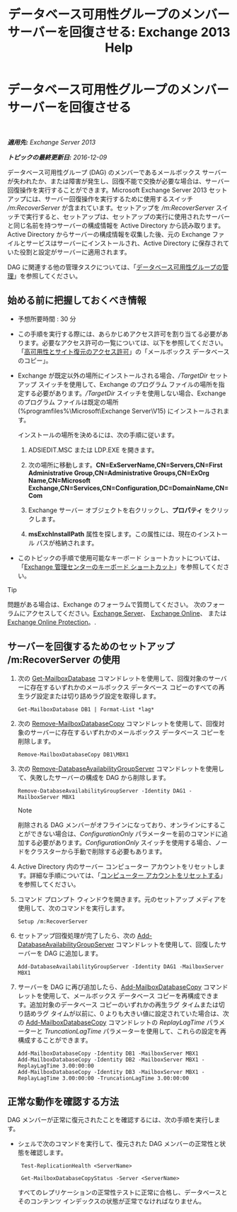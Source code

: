 ﻿---
title: 'データベース可用性グループのメンバー サーバーを回復させる: Exchange 2013 Help'
TOCTitle: データベース可用性グループのメンバー サーバーを回復させる
ms:assetid: eccd8f61-9706-4bb7-a62a-ec7c166f8019
ms:mtpsurl: https://technet.microsoft.com/ja-jp/library/Dd638206(v=EXCHG.150)
ms:contentKeyID: 48270217
ms.date: 04/24/2018
mtps_version: v=EXCHG.150
ms.translationtype: HT
---

# データベース可用性グループのメンバー サーバーを回復させる

 

_**適用先:** Exchange Server 2013_

_**トピックの最終更新日:** 2016-12-09_

データベース可用性グループ (DAG) のメンバーであるメールボックス サーバーが失われたか、または障害が発生し、回復不能で交換が必要な場合は、サーバー回復操作を実行することができます。Microsoft Exchange Server 2013 セットアップには、サーバー回復操作を実行するために使用するスイッチ */m:RecoverServer* が含まれています。セットアップを */m:RecoverServer* スイッチで実行すると、セットアップは、セットアップの実行に使用されたサーバーと同じ名前を持つサーバーの構成情報を Active Directory から読み取ります。Active Directory からサーバーの構成情報を収集した後、元の Exchange ファイルとサービスはサーバーにインストールされ、Active Directory に保存されていた役割と設定がサーバーに適用されます。

DAG に関連する他の管理タスクについては、「[データベース可用性グループの管理](managing-database-availability-groups-exchange-2013-help.md)」を参照してください。

## 始める前に把握しておくべき情報

  - 予想所要時間 : 30 分

  - この手順を実行する際には、あらかじめアクセス許可を割り当てる必要があります。必要なアクセス許可の一覧については、以下を参照してください。「[高可用性とサイト復元のアクセス許可](high-availability-and-site-resilience-permissions-exchange-2013-help.md)」の「メールボックス データベースのコピー」。

  - Exchange が既定以外の場所にインストールされる場合、*/TargetDir* セットアップ スイッチを使用して、Exchange のプログラム ファイルの場所を指定する必要があります。*/TargetDir* スイッチを使用しない場合、Exchange のプログラム ファイルは既定の場所 (%programfiles%\\Microsoft\\Exchange Server\\V15) にインストールされます。
    
    インストールの場所を決めるには、次の手順に従います。
    
    1.  ADSIEDIT.MSC または LDP.EXE を開きます。
    
    2.  次の場所に移動します。**CN=ExServerName,CN=Servers,CN=First Administrative Group,CN=Administrative Groups,CN=ExOrg Name,CN=Microsoft Exchange,CN=Services,CN=Configuration,DC=DomainName,CN=Com**
    
    3.  Exchange サーバー オブジェクトを右クリックし、<strong>プロパティ</strong> をクリックします。
    
    4.  **msExchInstallPath** 属性を探します。この属性には、現在のインストール パスが格納されます。

  - このトピックの手順で使用可能なキーボード ショートカットについては、「[Exchange 管理センターのキーボード ショートカット](keyboard-shortcuts-in-the-exchange-admin-center-exchange-online-protection-help.md)」を参照してください。


> [!TIP]
> 問題がある場合は、Exchange のフォーラムで質問してください。 次のフォーラムにアクセスしてください。<A href="https://go.microsoft.com/fwlink/p/?linkid=60612">Exchange Server</A>、 <A href="https://go.microsoft.com/fwlink/p/?linkid=267542">Exchange Online</A>、 または <A href="https://go.microsoft.com/fwlink/p/?linkid=285351">Exchange Online Protection</A>。.



## サーバーを回復するためのセットアップ /m:RecoverServer の使用

1.  次の [Get-MailboxDatabase](https://technet.microsoft.com/ja-jp/library/bb124924\(v=exchg.150\)) コマンドレットを使用して、回復対象のサーバーに存在するいずれかのメールボックス データベース コピーのすべての再生ラグ設定または切り詰めラグ設定を取得します。
    
        Get-MailboxDatabase DB1 | Format-List *lag*

2.  次の [Remove-MailboxDatabaseCopy](https://technet.microsoft.com/ja-jp/library/dd335119\(v=exchg.150\)) コマンドレットを使用して、回復対象のサーバーに存在するいずれかのメールボックス データベース コピーを削除します。
    
        Remove-MailboxDatabaseCopy DB1\MBX1

3.  次の [Remove-DatabaseAvailabilityGroupServer](https://technet.microsoft.com/ja-jp/library/dd297956\(v=exchg.150\)) コマンドレットを使用して、失敗したサーバーの構成を DAG から削除します。
    
        Remove-DatabaseAvailabilityGroupServer -Identity DAG1 -MailboxServer MBX1
    

    > [!NOTE]
    > 削除される DAG メンバーがオフラインになっており、オンラインにすることができない場合は、<EM>ConfigurationOnly</EM> パラメーターを前のコマンドに追加する必要があります。<EM>ConfigurationOnly</EM> スイッチを使用する場合、ノードをクラスターから手動で削除する必要もあります。



4.  Active Directory 内のサーバー コンピューター アカウントをリセットします。詳細な手順については、「[コンピューター アカウントをリセットする](http://go.microsoft.com/fwlink/p/?linkid=167188)」を参照してください。

5.  コマンド プロンプト ウィンドウを開きます。元のセットアップ メディアを使用して、次のコマンドを実行します。
    
        Setup /m:RecoverServer

6.  セットアップ回復処理が完了したら、次の [Add-DatabaseAvailabilityGroupServer](https://technet.microsoft.com/ja-jp/library/dd298049\(v=exchg.150\)) コマンドレットを使用して、回復したサーバーを DAG に追加します。
    
        Add-DatabaseAvailabilityGroupServer -Identity DAG1 -MailboxServer MBX1

7.  サーバーを DAG に再び追加したら、[Add-MailboxDatabaseCopy](https://technet.microsoft.com/ja-jp/library/dd298105\(v=exchg.150\)) コマンドレットを使用して、メールボックス データベース コピーを再構成できます。追加対象のデータベース コピーのいずれかの再生ラグ タイムまたは切り詰めラグ タイムが以前に、0 よりも大きい値に設定されていた場合は、次の [Add-MailboxDatabaseCopy](https://technet.microsoft.com/ja-jp/library/dd298105\(v=exchg.150\)) コマンドレットの *ReplayLagTime* パラメーターと *TruncationLagTime* パラメーターを使用して、これらの設定を再構成することができます。
    
        Add-MailboxDatabaseCopy -Identity DB1 -MailboxServer MBX1
        Add-MailboxDatabaseCopy -Identity DB2 -MailboxServer MBX1 -ReplayLagTime 3.00:00:00
        Add-MailboxDatabaseCopy -Identity DB3 -MailboxServer MBX1 -ReplayLagTime 3.00:00:00 -TruncationLagTime 3.00:00:00

## 正常な動作を確認する方法

DAG メンバーが正常に復元されたことを確認するには、次の手順を実行します。

  - シェルで次のコマンドを実行して、復元された DAG メンバーの正常性と状態を確認します。
       ```
        Test-ReplicationHealth <ServerName>
       ```
       ```
        Get-MailboxDatabaseCopyStatus -Server <ServerName>
       ```
    すべてのレプリケーションの正常性テストに正常に合格し、データベースとそのコンテンツ インデックスの状態が正常でなければなりません。


